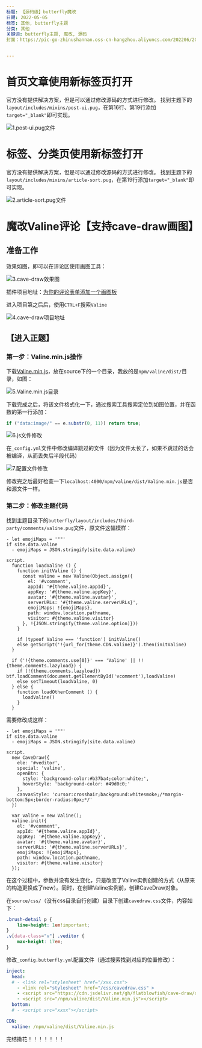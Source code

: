 ```yaml
---
标题: 【源码级】butterfly魔改
日期: 2022-05-05
标签: 其他, butterfly主题
分类: 其他
关键词: butterfly主题, 魔改, 源码
封面：https://pic-go-zhinushannan.oss-cn-hangzhou.aliyuncs.com/202206/202206251419847.png


---
```




# 首页文章使用新标签页打开

官方没有提供解决方案，但是可以通过修改源码的方式进行修改。
找到主题下的`layout/includes/mixins/post-ui.pug`，在第16行、第19行添加`target="_blank"`即可实现。

![1.post-ui.pug文件](https://pic-go-zhinushannan.oss-cn-hangzhou.aliyuncs.com/202206/202206251419808.png)

# 标签、分类页使用新标签打开
官方没有提供解决方案，但是可以通过修改源码的方式进行修改。
找到主题下的`layout/includes/mixins/article-sort.pug`，在第19行添加`target="_blank"`即可实现。

![2.article-sort.pug文件](https://pic-go-zhinushannan.oss-cn-hangzhou.aliyuncs.com/202206/202206251419669.png)

# 魔改Valine评论【支持cave-draw画图】

## 准备工作
效果如图，即可以在评论区使用画图工具：

![3.cave-draw效果图](https://pic-go-zhinushannan.oss-cn-hangzhou.aliyuncs.com/202206/202206251420408.png)

插件项目地址：[为你的评论表单添加一个画图板](https://github.com/flatblowfish/cave-draw)

进入项目第之后后，使用`CTRL+F`搜索`Valine`


![4.cave-draw项目地址](https://pic-go-zhinushannan.oss-cn-hangzhou.aliyuncs.com/202206/202206251420652.png)



## 【进入正题】
### 第一步：Valine.min.js操作
下载[Valine.min.js](https://cdn.jsdelivr.net/npm/valine/dist/Valine.min.js)，放在source下的一个目录，我放的是`npm/valine/dist/`目录，如图：


![5.Valine.min.js目录](https://pic-go-zhinushannan.oss-cn-hangzhou.aliyuncs.com/202206/202206251420157.png)



下载完成之后，将该文件格式化一下，通过搜索工具搜索定位到如图位置，并在函数的第一行添加：
```javascript
if ("data:image/" == e.substr(0, 11)) return true;
```


![6.js文件修改](https://pic-go-zhinushannan.oss-cn-hangzhou.aliyuncs.com/202206/202206251420356.png)



在`_config.yml`文件中修改编译跳过的文件（因为文件太长了，如果不跳过的话会被编译，从而丢失后半段代码）


![7.配置文件修改](https://pic-go-zhinushannan.oss-cn-hangzhou.aliyuncs.com/202206/202206251421580.png)



修改完之后最好检查一下`localhost:4000/npm/valine/dist/Valine.min.js`是否和源文件一样。

### 第二步：修改主题代码
找到主题目录下的`butterfly/layout/includes/third-party/comments/valine.pug`文件，原文件这幅模样：
```pug
- let emojiMaps = '""'
if site.data.valine
  - emojiMaps = JSON.stringify(site.data.valine)

script.
  function loadValine () {
    function initValine () {
      const valine = new Valine(Object.assign({
        el: '#vcomment',
        appId: '#{theme.valine.appId}',
        appKey: '#{theme.valine.appKey}',
        avatar: '#{theme.valine.avatar}',
        serverURLs: '#{theme.valine.serverURLs}',
        emojiMaps: !{emojiMaps},
        path: window.location.pathname,
        visitor: #{theme.valine.visitor}
      }, !{JSON.stringify(theme.valine.option)}))
    }

    if (typeof Valine === 'function') initValine() 
    else getScript('!{url_for(theme.CDN.valine)}').then(initValine)
  }

  if ('!{theme.comments.use[0]}' === 'Valine' || !!{theme.comments.lazyload}) {
    if (!{theme.comments.lazyload}) btf.loadComment(document.getElementById('vcomment'),loadValine)
    else setTimeout(loadValine, 0)
  } else {
    function loadOtherComment () {
      loadValine()
    }
  }
```

需要修改成这样：
```pug
- let emojiMaps = '""'
if site.data.valine
  - emojiMaps = JSON.stringify(site.data.valine)

script.
  new CaveDraw({
    ele: '#veditor',
    special: 'valine',
    openBtn: {
      style: 'background-color:#b37ba4;color:white;',
      hoverStyle: 'background-color: #49d0c0;'
    },
    canvasStyle: 'cursor:crosshair;background:whitesmoke;/*margin-bottom:5px;border-radius:0px;*/'
  })

  var valine = new Valine();
  valine.init({
    el: '#vcomment',
    appId: '#{theme.valine.appId}',
    appKey: '#{theme.valine.appKey}',
    avatar: '#{theme.valine.avatar}',
    serverURLs: '#{theme.valine.serverURLs}',
    emojiMaps: !{emojiMaps},
    path: window.location.pathname,
    visitor: #{theme.valine.visitor}
  });

```

在这个过程中，参数并没有发生变化，只是改变了Valine实例创建的方式（从原来的构造更换成了new）。同时，在创建Valine实例前，创建CaveDraw对象。

在`source/css/`（没有css目录自行创建）目录下创建`cavedraw.css`文件，内容如下：
```css
.brush-detail p {
    line-height: 1em!important;
}
.v[data-class="v"] .veditor {
    max-height: 17em;
}
```

修改`_config.butterfly.yml`配置文件（通过搜索找到对应的位置修改）：
```yaml
inject:
  head:
  # - <link rel="stylesheet" href="/xxx.css">
    - <link rel="stylesheet" href="/css/cavedraw.css" >
    - <script src="https://cdn.jsdelivr.net/gh/flatblowfish/cave-draw/dist/cave-draw.min.js"></script>
    - <script src="/npm/valine/dist/Valine.min.js"></script>
  bottom:
  # - <script src="xxxx"></script>

CDN:
  valine: /npm/valine/dist/Valine.min.js
```

完结撒花！！！！！！！

